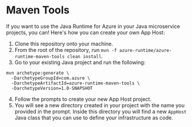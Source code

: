 # Maven Tools

If you want to use the Java Runtime for Azure in your Java microservice projects, you can! Here's how you can create your own App Host:

1. Clone this repository onto your machine.
2. From the root of the repository, run `mvn -f azure-runtime/azure-runtime-maven-tools clean install`.
3. Go to your existing Java project and run the following:

```shell
mvn archetype:generate \
  -DarchetypeGroupId=com.azure \
  -DarchetypeArtifactId=azure-runtime-maven-tools \
  -DarchetypeVersion=1.0-SNAPSHOT
```

4. Follow the prompts to create your new App Host project.
5. You will see a new directory created in your project with the name you provided in the prompt. Inside this directory you will find a new `AppHost` Java class that you can use to define your infrastructure as code.